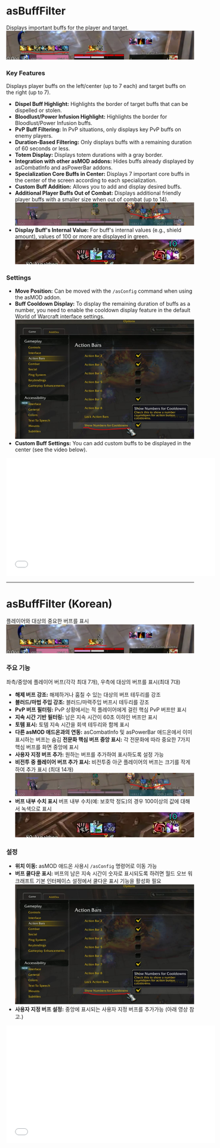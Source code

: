 # asBuffFilter

Displays important buffs for the player and target.
![asBuffFilter](https://github.com/aspilla/asMOD/blob/main/.Pictures/asBuffFilter.JPG?raw=true)

### Key Features

Displays player buffs on the left/center (up to 7 each) and target buffs on the right (up to 7).

*   **Dispel Buff Highlight:** Highlights the border of target buffs that can be dispelled or stolen.
*   **Bloodlust/Power Infusion Highlight:** Highlights the border for Bloodlust/Power Infusion buffs.
*   **PvP Buff Filtering:** In PvP situations, only displays key PvP buffs on enemy players.
*   **Duration-Based Filtering:** Only displays buffs with a remaining duration of 60 seconds or less.
*   **Totem Display:** Displays totem durations with a gray border.
*   **Integration with other asMOD addons:** Hides buffs already displayed by asCombatInfo and asPowerBar addons.
*   **Specialization Core Buffs in Center:** Displays 7 important core buffs in the center of the screen according to each specialization.
*   **Custom Buff Addition:** Allows you to add and display desired buffs.
*   **Additional Player Buffs Out of Combat:** Displays additional friendly player buffs with a smaller size when out of combat (up to 14).
![asBuffFilter2](https://github.com/aspilla/asMOD/blob/main/.Pictures/asBuffFilter2.JPG?raw=true)
*   **Display Buff's Internal Value:** For buff's internal values (e.g., shield amount), values of 100 or more are displayed in green.
![asBuffFilter shield value](https://github.com/aspilla/asMOD/blob/main/.Pictures/asBuffFilter_shield.JPG?raw=true)

### Settings

*   **Move Position:** Can be moved with the `/asConfig` command when using the asMOD addon.
*   **Buff Cooldown Display:** To display the remaining duration of buffs as a number, you need to enable the cooldown display feature in the default World of Warcraft interface settings.
![asBuffFilter_setup](https://github.com/aspilla/asMOD/blob/main/.Pictures/asBuffFilter_setup.JPG?raw=true)
*   **Custom Buff Settings:** You can add custom buffs to be displayed in the center (see the video below).

<iframe width="560" height="315" src="https.www.youtube.com/embed/l_0_vK4zlHI?si=qk7hpicPcUf-0h74" title="YouTube video player" frameborder="0" allow="accelerometer; autoplay; clipboard-write; encrypted-media; gyroscope; picture-in-picture; web-share" referrerpolicy="strict-origin-when-cross-origin" allowfullscreen></iframe>

---

# asBuffFilter (Korean)

플레이어와 대상의 중요한 버프를 표시 
![asBuffFilter](https://github.com/aspilla/asMOD/blob/main/.Pictures/asBuffFilter.JPG?raw=true)   

### 주요 기능

좌측/중앙에 플레이어 버프(각각 최대 7개), 우측에 대상의 버프를 표시(최대 7대)

* **해제 버프 강조:** 해제하거나 훔칠 수 있는 대상의 버프 테두리를 강조 
* **블러드/마법 주입 강조:** 블러드/마력주입 버프시 테두리를 강조 
* **PvP 버프 필터링:** PvP 상황에서는 적 플레이어에게 걸린 핵심 PvP 버프만 표시
* **지속 시간 기반 필터링:** 남은 지속 시간이 60초 이하인 버프만 표시
* **토템 표시:** 토템 지속 시간을 회색 테두리와 함께 표시
* **다른 asMOD 애드온과의 연동:** asCombatInfo 및 asPowerBar 애드온에서 이미 표시하는 버프는 숨김 
 **전문화 핵심 버프 중앙 표시:** 각 전문화에 따라 중요한 7가지 핵심 버프를 화면 중앙에 표시
* **사용자 지정 버프 추가:** 원하는 버프를 추가하여 표시하도록 설정 가능
* **비전투 중 플레이어 버프 추가 표시:** 비전투중 아군 플레이어의 버프는 크기를 작게 하여 추가 표시 (최대 14개)
![asBuffFilter2](https://github.com/aspilla/asMOD/blob/main/.Pictures/asBuffFilter2.JPG?raw=true)   
* **버프 내부 수치 표시** 버프 내부 수치(예: 보호막 정도)의 경우 100이상의 값에 대해서 녹색으로 표시
![asBuffFilter2](https://github.com/aspilla/asMOD/blob/main/.Pictures/asBuffFilter_shield.JPG?raw=true)   


### 설정

* **위치 이동:** asMOD 애드온 사용시 `/asConfig` 명령어로 이동 가능
* **버프 쿨다운 표시:** 버프의 남은 지속 시간이 숫자로 표시되도록 하려면 월드 오브 워크래프트 기본 인터페이스 설정에서 쿨다운 표시 기능을 활성화 필요
![asBuffFilter_setup](https://github.com/aspilla/asMOD/blob/main/.Pictures/asBuffFilter_setup.JPG?raw=true)   
* **사용자 지정 버프 설정:** 중앙에 표시되는 사용자 지정 버프를 추가가능 (아래 영상 참고.)

<iframe width="560" height="315" src="https.www.youtube.com/embed/l_0_vK4zlHI?si=qk7hpicPcUf-0h74" title="YouTube video player" frameborder="0" allow="accelerometer; autoplay; clipboard-write; encrypted-media; gyroscope; picture-in-picture; web-share" referrerpolicy="strict-origin-when-cross-origin" allowfullscreen></iframe>